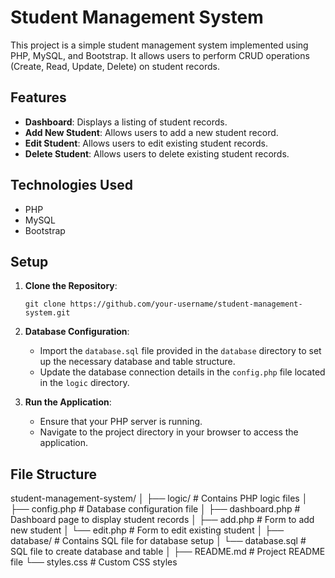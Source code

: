 # Student Management System

This project is a simple student management system implemented using PHP, MySQL, and Bootstrap. It allows users to perform CRUD operations (Create, Read, Update, Delete) on student records.

## Features

- **Dashboard**: Displays a listing of student records.
- **Add New Student**: Allows users to add a new student record.
- **Edit Student**: Allows users to edit existing student records.
- **Delete Student**: Allows users to delete existing student records.

## Technologies Used

- PHP
- MySQL
- Bootstrap


## Setup

1. **Clone the Repository**:

    ```
    git clone https://github.com/your-username/student-management-system.git
    ```

2. **Database Configuration**:

    - Import the `database.sql` file provided in the `database` directory to set up the necessary database and table structure.
    - Update the database connection details in the `config.php` file located in the `logic` directory.

3. **Run the Application**:

    - Ensure that your PHP server is running.
    - Navigate to the project directory in your browser to access the application.

## File Structure

student-management-system/
│
├── logic/ # Contains PHP logic files
│ ├── config.php # Database configuration file
│ ├── dashboard.php # Dashboard page to display student records
│ ├── add.php # Form to add new student
│ └── edit.php # Form to edit existing student
│
├── database/ # Contains SQL file for database setup
│ └── database.sql # SQL file to create database and table
│
├── README.md # Project README file
└── styles.css # Custom CSS styles




